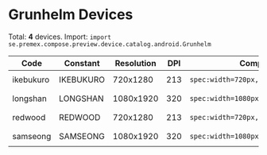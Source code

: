 # Grunhelm Devices

Total: **4** devices. Import: `import se.premex.compose.preview.device.catalog.android.Grunhelm`

| Code | Constant | Resolution | DPI | Compose Spec | Preview Usage |
|------|----------|------------|-----|-------------|---------------|
| ikebukuro | IKEBUKURO | 720x1280 | 213 | `spec:width=720px,height=1280px,dpi=213` | `@Preview(device = Grunhelm.IKEBUKURO)` |
| longshan | LONGSHAN | 1080x1920 | 320 | `spec:width=1080px,height=1920px,dpi=320` | `@Preview(device = Grunhelm.LONGSHAN)` |
| redwood | REDWOOD | 720x1280 | 213 | `spec:width=720px,height=1280px,dpi=213` | `@Preview(device = Grunhelm.REDWOOD)` |
| samseong | SAMSEONG | 1080x1920 | 320 | `spec:width=1080px,height=1920px,dpi=320` | `@Preview(device = Grunhelm.SAMSEONG)` |

<!-- Generated automatically. Do not edit manually. -->
